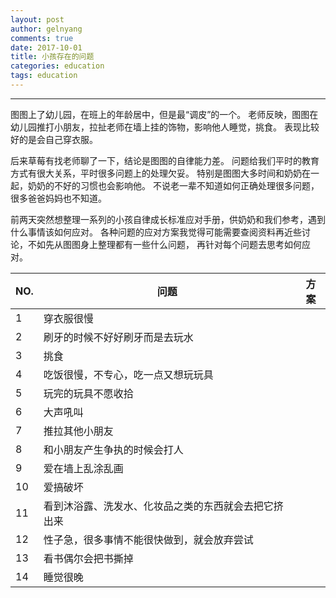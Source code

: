 ```yaml
---
layout: post
author: gelnyang
comments: true
date: 2017-10-01
title: 小孩存在的问题
categories: education
tags: education
---
```

---

图图上了幼儿园，在班上的年龄居中，但是最“调皮”的一个。
老师反映，图图在幼儿园推打小朋友，拉扯老师在墙上挂的饰物，影响他人睡觉，挑食。
表现比较好的是会自己穿衣服。

后来草莓有找老师聊了一下，结论是图图的自律能力差。
问题给我们平时的教育方式有很大关系，平时很多问题上的处理欠妥。
特别是图图大多时间和奶奶在一起，奶奶的不好的习惯也会影响他。
不说老一辈不知道如何正确处理很多问题，很多爸爸妈妈也不知道。

前两天突然想整理一系列的小孩自律成长标准应对手册，供奶奶和我们参考，遇到什么事情该如何应对。
各种问题的应对方案我觉得可能需要查阅资料再近些讨论，不如先从图图身上整理都有一些什么问题，
再针对每个问题去思考如何应对。

NO.|问题|方案
---|---|---
1|穿衣服很慢|
2|刷牙的时候不好好刷牙而是去玩水|
3|挑食
4|吃饭很慢，不专心，吃一点又想玩玩具
5|玩完的玩具不愿收拾
6|大声吼叫
7|推拉其他小朋友
8|和小朋友产生争执的时候会打人
9|爱在墙上乱涂乱画
10|爱搞破坏
11|看到沐浴露、洗发水、化妆品之类的东西就会去把它挤出来
12|性子急，很多事情不能很快做到，就会放弃尝试
13|看书偶尔会把书撕掉
14|睡觉很晚





